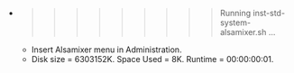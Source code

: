 * >>>>>>>>> Running inst-std-system-alsamixer.sh ...
  * Insert Alsamixer menu in Administration.
  * Disk size = 6303152K. Space Used = 8K. Runtime = 00:00:00:01.
